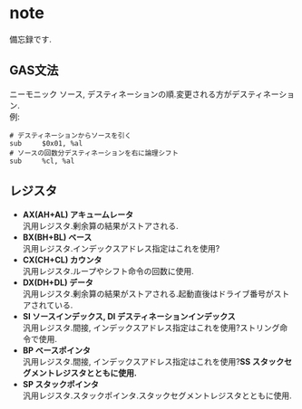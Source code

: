 # note
備忘録です.
## GAS文法
ニーモニック ソース, デスティネーションの順.変更される方がデスティネーション.  
例:
```
# デスティネーションからソースを引く
sub     $0x01, %al
# ソースの回数分デスティネーションを右に論理シフト
sub     %cl, %al
```
## レジスタ
*   **AX(AH+AL) アキュームレータ**  
    汎用レジスタ.剰余算の結果がストアされる.  
*   **BX(BH+BL) ベース**  
    汎用レジスタ.インデックスアドレス指定はこれを使用?  
*   **CX(CH+CL) カウンタ**  
    汎用レジスタ.ループやシフト命令の回数に使用.  
*   **DX(DH+DL) データ**  
    汎用レジスタ.剰余算の結果がストアされる.起動直後はドライブ番号がストアされている.  
*   **SI ソースインデックス, DI デスティネーションインデックス**  
    汎用レジスタ.間接, インデックスアドレス指定はこれを使用?ストリング命令で使用.  
*   **BP ベースポインタ**  
    汎用レジスタ.間接, インデックスアドレス指定はこれを使用?**SS スタックセグメントレジスタとともに使用.**  
*   **SP スタックポインタ**  
    汎用レジスタ.スタックポインタ.スタックセグメントレジスタとともに使用.  